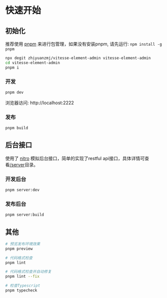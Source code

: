 # 快速开始

## 初始化
推荐使用 [pnpm](https://github.com/pnpm/pnpm) 来进行包管理，如果没有安装pnpm, 请先运行: `npm install -g pnpm`

``` sh
npx degit zhiyuanzmj/vitesse-element-admin vitesse-element-admin
cd vitesse-element-admin
pnpm i
```

### 开发
``` sh
pnpm dev
```
浏览器访问: http://localhost:2222

### 发布
``` sh
pnpm build
```

## 后台接口
使用了 [nitro](https://github.com/unjs/nitro) 模拟后台接口，简单的实现了restful api接口，具体详情可查看[/server](https://github.com/zhiyuanzmj/vitesse-element-admin/tree/main/server)目录。

### 开发后台
``` sh
pnpm server:dev
```

### 发布后台
``` sh
pnpm server:build
```

## 其他
``` sh
# 预览发布环境效果
pnpm preview

# 代码格式检查
pnpm lint

# 代码格式检查并自动修复
pnpm lint --fix

# 检查Typescript
pnpm typecheck
```
